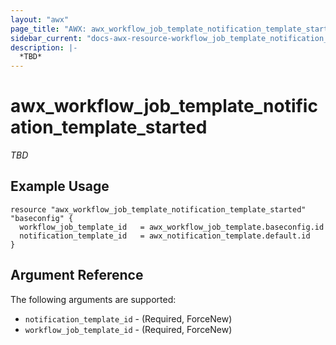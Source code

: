 ```yaml
---
layout: "awx"
page_title: "AWX: awx_workflow_job_template_notification_template_started"
sidebar_current: "docs-awx-resource-workflow_job_template_notification_template_started"
description: |-
  *TBD*
---
```


# awx_workflow_job_template_notification_template_started

*TBD*

## Example Usage

```hcl
resource "awx_workflow_job_template_notification_template_started" "baseconfig" {
  workflow_job_template_id   = awx_workflow_job_template.baseconfig.id
  notification_template_id   = awx_notification_template.default.id
}
```

## Argument Reference

The following arguments are supported:

* `notification_template_id` - (Required, ForceNew) 
* `workflow_job_template_id` - (Required, ForceNew) 

